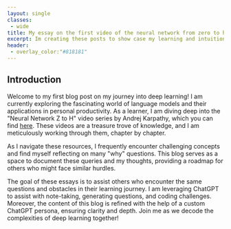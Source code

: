 ```yaml
---
layout: single
classes:
 - wide
title: My essay on the first video of the neural network from zero to hero
excerpt: Im creating these posts to show case my learning and intuition
header:
 - overlay_color:"#818181"
---
```


## Introduction

Welcome to my first blog post on my journey into deep learning! I am currently exploring the fascinating world of language models and their applications in personal productivity. As a learner, I am diving deep into the "Neural Network Z to H" video series by Andrej Karpathy, which you can find [here](https://www.youtube.com/playlist?list=PLAqhIrjkxbuWI23v9cThsA9GvCAUhRvKZ). These videos are a treasure trove of knowledge, and I am meticulously working through them, chapter by chapter.

As I navigate these resources, I frequently encounter challenging concepts and find myself reflecting on many "why" questions. This blog serves as a space to document these queries and my thoughts, providing a roadmap for others who might face similar hurdles.

The goal of these essays is to assist others who encounter the same questions and obstacles in their learning journey. I am leveraging ChatGPT to assist with note-taking, generating questions, and coding challenges. Moreover, the content of this blog is refined with the help of a custom ChatGPT persona, ensuring clarity and depth. Join me as we decode the complexities of deep learning together!
